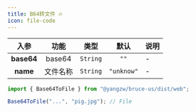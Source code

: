 ```yaml
---
title: B64转文件 🔥
icon: file-code
---
```


入参|功能|类型|默认|说明
:-:|:-:|:-:|:-:|-
**base64**|base64|`String`|`""`|-
**name**|文件名称|`String`|`"unknow"`|-

```js
import { Base64ToFile } from "@yangzw/bruce-us/dist/web";

Base64ToFile("...", "pig.jpg"); // File
```